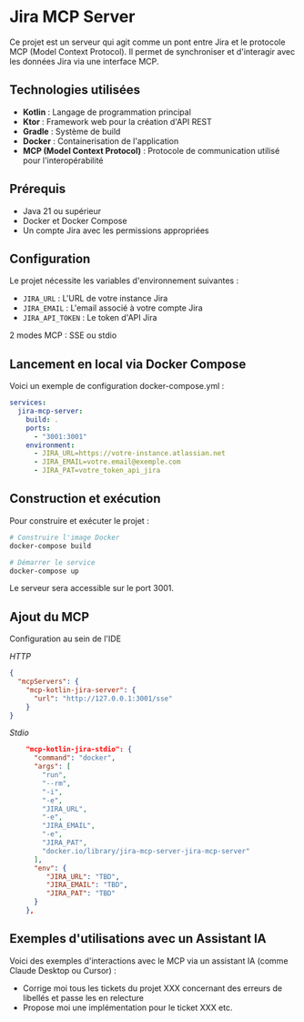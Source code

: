 # Jira MCP Server

Ce projet est un serveur qui agit comme un pont entre Jira et le protocole MCP (Model Context Protocol). Il permet de synchroniser et d'interagir avec les données Jira via une interface MCP.

## Technologies utilisées

- **Kotlin** : Langage de programmation principal
- **Ktor** : Framework web pour la création d'API REST
- **Gradle** : Système de build
- **Docker** : Containerisation de l'application
- **MCP (Model Context Protocol)** : Protocole de communication utilisé pour l'interopérabilité

## Prérequis

- Java 21 ou supérieur
- Docker et Docker Compose
- Un compte Jira avec les permissions appropriées

## Configuration

Le projet nécessite les variables d'environnement suivantes :

- `JIRA_URL` : L'URL de votre instance Jira
- `JIRA_EMAIL` : L'email associé à votre compte Jira
- `JIRA_API_TOKEN` : Le token d'API Jira

2 modes MCP : SSE ou stdio

## Lancement en local via Docker Compose

Voici un exemple de configuration docker-compose.yml :

```yaml
services:
  jira-mcp-server:
    build: .
    ports:
      - "3001:3001"
    environment:
      - JIRA_URL=https://votre-instance.atlassian.net
      - JIRA_EMAIL=votre.email@exemple.com
      - JIRA_PAT=votre_token_api_jira
```

## Construction et exécution

Pour construire et exécuter le projet :

```bash
# Construire l'image Docker
docker-compose build

# Démarrer le service
docker-compose up
```

Le serveur sera accessible sur le port 3001.

## Ajout du MCP 

Configuration au sein de l'IDE

*HTTP*

```json
{
  "mcpServers": {
    "mcp-kotlin-jira-server": {
      "url": "http://127.0.0.1:3001/sse"
    }
}
```

*Stdio*
```json
    "mcp-kotlin-jira-stdio": {
      "command": "docker",
      "args": [
        "run",
        "--rm",
        "-i",
        "-e",
        "JIRA_URL",
        "-e",
        "JIRA_EMAIL",
        "-e",
        "JIRA_PAT",
        "docker.io/library/jira-mcp-server-jira-mcp-server"
      ],
      "env": {
         "JIRA_URL": "TBD",
         "JIRA_EMAIL": "TBD",
         "JIRA_PAT": "TBD"
      }
    },
```
## Exemples d'utilisations avec un Assistant IA

Voici des exemples d'interactions avec le MCP via un assistant IA (comme Claude Desktop ou Cursor) :

- Corrige moi tous les tickets du projet XXX concernant des erreurs de libellés et passe les en relecture
- Propose moi une implémentation pour le ticket XXX
etc.
